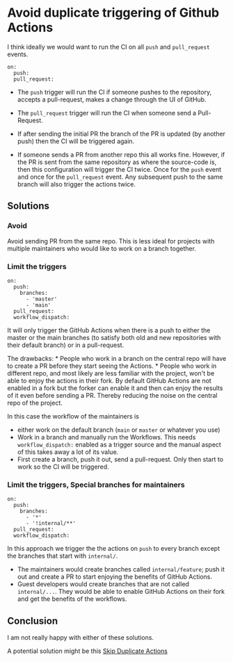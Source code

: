 # Avoid duplicate triggering of Github Actions

I think ideally we would want to run the CI on all `push` and `pull_request` events.

```
on:
  push:
  pull_request:
```

* The `push` trigger will run the CI if someone pushes to the repository, accepts a pull-request, makes a change through the UI of GitHub.
* The `pull_request` trigger will run the CI when someone send a Pull-Request.

* If after sending the initial PR the branch of the PR is updated (by another push) then the CI will be triggered again.

* If someone sends a PR from another repo this all works fine. However, if the PR is sent from the same repository as where the source-code is, then this configuration will trigger the CI twice. Once for the `push` event and once for the `pull_request` event. Any subsequent push to the same branch will also trigger the actions twice.

## Solutions

### Avoid

Avoid sending PR from the same repo. This is less ideal for projects with multiple maintainers who would like to work on a branch together.

### Limit the triggers

```
on:
  push:
    branches:
      - 'master'
      - 'main'
  pull_request:
  workflow_dispatch:
```

It will only trigger the GitHub Actions when there is a push to either the master or the main branches (to satisfy both old and new repositories with their default branch) or in a pull-request.

The drawbacks:
    * People who work in a branch on the central repo will have to create a PR before they start seeing the Actions.
    * People who work in different repo, and most likely are less familiar with the project, won't be able to enjoy the actions in their fork. By default GitHub Actions are not enabled in a fork but the forker can enable it and then can enjoy the results of it even before sending a PR. Thereby reducing the noise on the central repo of the project.

In this case the workflow of the maintainers is
* either work on the default branch (`main` or `master` or whatever you use)
* Work in a branch and manually run the Workflows. This needs `workflow_dispatch:` enabled as a trigger source and the manual aspect of this takes away a lot of its value.
* First create a branch, push it out, send a pull-request. Only then start to work so the CI will be triggered.

### Limit the triggers, Special branches for maintainers

```
on:
  push:
    branches:
      - '*'
      - '!internal/**'
  pull_request:
  workflow_dispatch:
```

In this approach we trigger the the actions on `push` to every branch except the branches that start with `internal/`.
* The maintainers would create branches called `internal/feature`; push it out and create a PR to start enjoying the benefits of GitHub Actions.
* Guest developers would create branches that are not called `internal/...`. They would be able to enable GitHub Actions on their fork and get the benefits of the workflows.

## Conclusion

I am not really happy with either of these solutions.

A potential solution might be this [Skip Duplicate Actions](https://github.com/marketplace/actions/skip-duplicate-actions)



